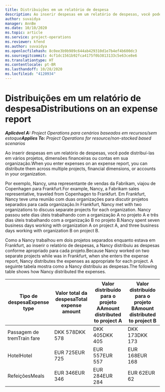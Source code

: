 ```yaml
---
title: Distribuições em um relatório de despesa
description: Ao inserir despesas em um relatório de despesas, você pode distribuí-las em vários projetos, entidades legais ou contas em sua organização.
author: suvaidya
manager: AnnBe
ms.date: 10/10/2020
ms.topic: article
ms.service: project-operations
ms.reviewer: kfend
ms.author: suvaidya
ms.openlocfilehash: 8c0ee3b9b989c644ab429310d1e7b4ef4b600dc3
ms.sourcegitcommit: 4cf1dc1561b92fca4175f0b3813133c5e63ce8e6
ms.translationtype: HT
ms.contentlocale: pt-BR
ms.lasthandoff: 10/28/2020
ms.locfileid: "4120934"
---
```

# <a name="distributions-on-an-expense-report"></a><span data-ttu-id="b0097-103">Distribuições em um relatório de despesa</span><span class="sxs-lookup"><span data-stu-id="b0097-103">Distributions on an expense report</span></span>

<span data-ttu-id="b0097-104">_**Aplicável A:** Project Operations para cenários baseados em recursos/sem estoque_</span><span class="sxs-lookup"><span data-stu-id="b0097-104">_**Applies To:** Project Operations for resource/non-stocked based scenarios_</span></span>

<span data-ttu-id="b0097-105">Ao inserir despesas em um relatório de despesas, você pode distribuí-las em vários projetos, dimensões financeiras ou contas em sua organização.</span><span class="sxs-lookup"><span data-stu-id="b0097-105">When you enter expenses on an expense report, you can distribute them across multiple projects, financial dimensions, or accounts in your organization.</span></span>

<span data-ttu-id="b0097-106">Por exemplo, Nancy, uma representante de vendas da Fabrikam, viajou de Copenhagen para Frankfurt.</span><span class="sxs-lookup"><span data-stu-id="b0097-106">For example, Nancy, a Fabrikam sales representative, traveled from Copenhagen to Frankfurt.</span></span> <span data-ttu-id="b0097-107">Em Frankfurt, Nancy teve uma reunião com duas organizações para discutir projetos separados para cada organização.</span><span class="sxs-lookup"><span data-stu-id="b0097-107">In Frankfurt, Nancy met with two organizations to discuss separate projects for each organization.</span></span> <span data-ttu-id="b0097-108">Nancy passou sete dias úteis trabalhando com a organização A no projeto A e três dias úteis trabalhando com a organização B no projeto B.</span><span class="sxs-lookup"><span data-stu-id="b0097-108">Nancy spent seven business days working with organization A on project A, and three business days working with organization B on project B.</span></span>

<span data-ttu-id="b0097-109">Como a Nancy trabalhou em dois projetos separados enquanto estava em Frankfurt, ao inserir o relatório de despesas, a Nancy distribuiu as despesas conforme apropriado para cada projeto.</span><span class="sxs-lookup"><span data-stu-id="b0097-109">Because Nancy worked on two separate projects while was in Frankfurt, when she enters the expense report, Nancy distributes the expenses as appropriate for each project.</span></span> <span data-ttu-id="b0097-110">A seguinte tabela mostra como a Nancy distribuiu as despesas.</span><span class="sxs-lookup"><span data-stu-id="b0097-110">The following table shows how Nancy distributed the expenses.</span></span>

| <span data-ttu-id="b0097-111">Tipo de despesa</span><span class="sxs-lookup"><span data-stu-id="b0097-111">Expense type</span></span> | <span data-ttu-id="b0097-112">Valor total da despesa</span><span class="sxs-lookup"><span data-stu-id="b0097-112">Total expense amount</span></span> | <span data-ttu-id="b0097-113">Valor distribuído para o projeto A</span><span class="sxs-lookup"><span data-stu-id="b0097-113">Amount distributed to project A</span></span> | <span data-ttu-id="b0097-114">Valor distribuído para o projeto B</span><span class="sxs-lookup"><span data-stu-id="b0097-114">Amount distributed to project B</span></span> |
|--------------|----------------------|---------------------------------|---------------------------------|
| <span data-ttu-id="b0097-115">Passagem de trem</span><span class="sxs-lookup"><span data-stu-id="b0097-115">Train fare</span></span>   | <span data-ttu-id="b0097-116">DKK 578</span><span class="sxs-lookup"><span data-stu-id="b0097-116">DKK 578</span></span>              | <span data-ttu-id="b0097-117">DKK 405</span><span class="sxs-lookup"><span data-stu-id="b0097-117">DKK 405</span></span>                         | <span data-ttu-id="b0097-118">DKK 173</span><span class="sxs-lookup"><span data-stu-id="b0097-118">DKK 173</span></span>                         |
| <span data-ttu-id="b0097-119">Hotel</span><span class="sxs-lookup"><span data-stu-id="b0097-119">Hotel</span></span>        | <span data-ttu-id="b0097-120">EUR 725</span><span class="sxs-lookup"><span data-stu-id="b0097-120">EUR 725</span></span>              | <span data-ttu-id="b0097-121">EUR 557</span><span class="sxs-lookup"><span data-stu-id="b0097-121">EUR 557</span></span>                         | <span data-ttu-id="b0097-122">EUR 168</span><span class="sxs-lookup"><span data-stu-id="b0097-122">EUR 168</span></span>                         |
| <span data-ttu-id="b0097-123">Refeições</span><span class="sxs-lookup"><span data-stu-id="b0097-123">Meals</span></span>        | <span data-ttu-id="b0097-124">EUR 346</span><span class="sxs-lookup"><span data-stu-id="b0097-124">EUR 346</span></span>              | <span data-ttu-id="b0097-125">EUR 284</span><span class="sxs-lookup"><span data-stu-id="b0097-125">EUR 284</span></span>                         | <span data-ttu-id="b0097-126">EUR 62</span><span class="sxs-lookup"><span data-stu-id="b0097-126">EUR 62</span></span>                          |
